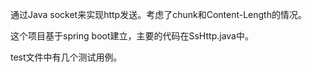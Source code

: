 通过Java socket来实现http发送。考虑了chunk和Content-Length的情况。

这个项目基于spring boot建立，主要的代码在SsHttp.java中。

test文件中有几个测试用例。